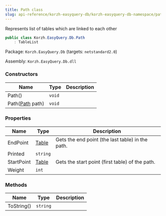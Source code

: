 ```yaml
---
title: Path class
slug: api-reference/korzh-easyquery-db/korzh-easyquery-db-namespace/path-class
---
```


Represents list of tables which are linked to each other
```csharp
public class Korzh.EasyQuery.Db.Path
    : TableList

```
Package: `Korzh.EasyQuery.Db` (targets: `netstandard2.0`)

Assembly: `Korzh.EasyQuery.Db.dll`

### Constructors

| Name | Type | Description | 
| --- | --- | --- | 
| Path() | `void` |  | 
| Path([Path](//easyquery/docs/api-reference/korzh-easyquery-db/korzh-easyquery-db-namespace/path-class) path) | `void` |  | 


### Properties

| Name | Type | Description | 
| --- | --- | --- | 
| EndPoint | [Table](//easyquery/docs/api-reference/korzh-easyquery-db/korzh-easyquery-db-namespace/table-class) | Gets the end point (the last table) in the path. | 
| Printed | `string` |  | 
| StartPoint | [Table](//easyquery/docs/api-reference/korzh-easyquery-db/korzh-easyquery-db-namespace/table-class) | Gets the start point (first table) of the path. | 
| Weight | `int` |  | 


### Methods

| Name | Type | Description | 
| --- | --- | --- | 
| ToString() | `string` |  |